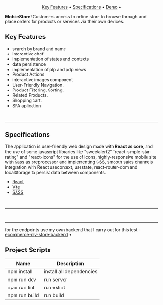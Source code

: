 <p align="center">
  <a href="#key-features">Key Features</a> •
  <a href="#specifications">Specifications</a> •
  <a href="#">Demo</a> •
</p>

<div align="">
   <p>
      <b>MobileStore!</b> Customers access to online store to browse through and place orders for products or services via their own devices.</i>
   </p>
</div>


## Key Features

- search by brand and name
- interactive chef
- implementation of states and contexts
- data persistence
- implementation of plp and pdp views
- Product Actions
- interactive images component
- User-Friendly Navigation.
- Product Filtering, Sorting.
- Related Products.
- Shopping cart.
- SPA aplication


<br>
<hr>

## Specifications 
<p>The application is user-friendly web design made with <b>React  as core</b>, 
and the use of some javascript libraries like "sweetalert2" "react-simple-star-rating" and "react-icons" for the use of icons, highly-responsive mobile site with Sass as preprocessor and implementing CSS, smooth sales channels integration with React usecontext, usestate, react-router-dom and localStorage to persist data between components.</p>

- [React](https://reactjs.org/)
- [Vite](https://vitejs.dev/)
- [SASS](https://sass-lang.com/)

<br>
<hr>

<br>
<hr>
for the endpoints use my own backend that I carry out for this test
- <a href="https://github.com/tanachnology/ecommerce-my-store-backend">ecommerce-my-store-backend</a> •

## Project Scripts
| Name | Description |
| ------ | ------ |
| npm install | install all dependencies |
| npm run dev | run server|
| npm run lint | run eslint|
| npm run build | run build|
